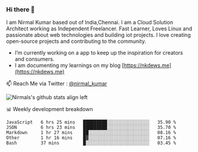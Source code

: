 ### Hi there 👋

 I am Nirmal Kumar based out of India,Chennai. I am a Cloud Solution Architect working as Independent Freelancer. Fast Learner, Loves Linux and passionate about web technologies and building iot projects. I love creating open-source projects and contributing to the community.

- I’m currently working on a app to keep up the inspiration for creators and consumers.
- I am documenting my learnings on my blog [https://nkdews.me](https://nkdews.me)

📫 Reach Me via  Twitter : [@nirmal_kumar](https://twitter.com/nirmal_kumar)

![Nirmals's github stats align left](https://github-readme-stats.vercel.app/api?username=nk-gears&show_icons=true)


📊 Weekly development breakdown

<!--START_SECTION:waka-->
```text
JavaScript   6 hrs 25 mins   █████████░░░░░░░░░░░░░░░░   35.90 % 
JSON         6 hrs 23 mins   █████████░░░░░░░░░░░░░░░░   35.70 % 
Markdown     1 hr 27 mins    ██░░░░░░░░░░░░░░░░░░░░░░░   08.16 % 
Other        1 hr 16 mins    █▓░░░░░░░░░░░░░░░░░░░░░░░   07.16 % 
Bash         37 mins         █░░░░░░░░░░░░░░░░░░░░░░░░   03.45 % 
```
<!--END_SECTION:waka-->


